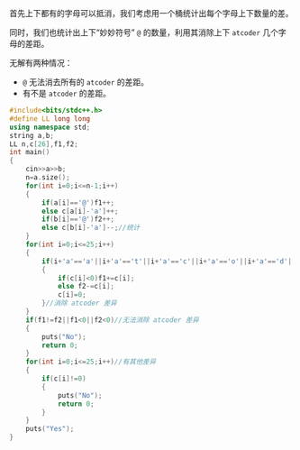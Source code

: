 首先上下都有的字母可以抵消，我们考虑用一个桶统计出每个字母上下数量的差。

同时，我们也统计出上下“妙妙符号” `@` 的数量，利用其消除上下 `atcoder` 几个字母的差距。

无解有两种情况：

- `@` 无法消去所有的 `atcoder` 的差距。
- 有不是 `atcoder` 的差距。
```cpp
#include<bits/stdc++.h>
#define LL long long
using namespace std;
string a,b;
LL n,c[26],f1,f2;
int main()
{
	cin>>a>>b;
	n=a.size();
	for(int i=0;i<=n-1;i++)
	{	
		if(a[i]=='@')f1++;
		else c[a[i]-'a']++;
		if(b[i]=='@')f2++;
		else c[b[i]-'a']--;//统计
	}
	for(int i=0;i<=25;i++)
	{
		if(i+'a'=='a'||i+'a'=='t'||i+'a'=='c'||i+'a'=='o'||i+'a'=='d'||i+'a'=='e'||i+'a'=='r')
		{
			if(c[i]<0)f1+=c[i];
			else f2-=c[i];
			c[i]=0;
		}//消除 atcoder 差异
	} 
	if(f1!=f2||f1<0||f2<0)//无法消除 atcoder 差异
	{
		puts("No");
		return 0;
	}
	for(int i=0;i<=25;i++)//有其他差异
	{
		if(c[i]!=0)
		{
			puts("No");
			return 0;		
		}
	}
	puts("Yes");
}
```